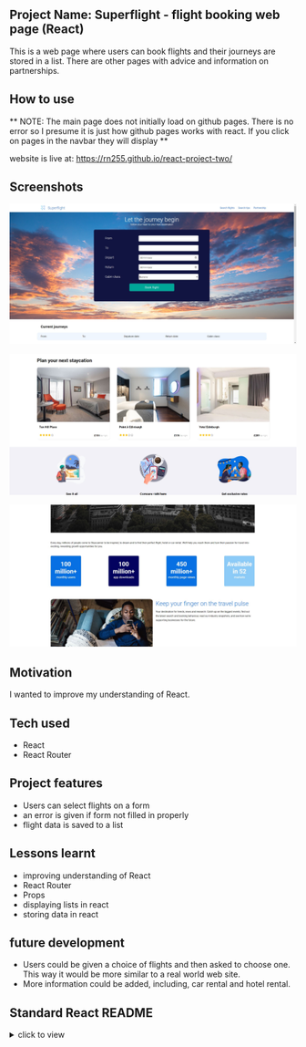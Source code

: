 ## Project Name: Superflight - flight booking web page (React)  

This is a web page where users can book flights and their journeys are stored in a list. There are other pages with advice and information on partnerships.

## How to use
** NOTE: The main page does not initially load on github pages. There is no error so I presume it is just how github pages works with react. If you click on pages in the navbar they will display **  

website is live at: https://rn255.github.io/react-project-two/

## Screenshots
![Superflight screenshot](https://github.com/RN255/react-project-two/blob/master/src/images/superflightScreenshotOne.jpg)

![Superflight screenshot](https://github.com/RN255/react-project-two/blob/master/src/images/superflightScreenshotTwo.jpg)

![Superflight screenshot](https://github.com/RN255/react-project-two/blob/master/src/images/superflightScreenshotThree.jpg)

## Motivation
I wanted to improve my understanding of React.

## Tech used
- React
- React Router

## Project features
- Users can select flights on a form
- an error is given if form not filled in properly 
- flight data is saved to a list

## Lessons learnt
- improving understanding of React
- React Router
- Props
- displaying lists in react
- storing data in react

## future development
- Users could be given a choice of flights and then asked to choose one. This way it would be more similar to a real world web site.
- More information could be added, including, car rental and hotel rental.

## Standard React README
<details>
<summary>click to view</summary>
<br>

# Getting Started with Create React App

This project was bootstrapped with [Create React App](https://github.com/facebook/create-react-app).

## Available Scripts

In the project directory, you can run:

### `npm start`

Runs the app in the development mode.\
Open [http://localhost:3000](http://localhost:3000) to view it in your browser.

The page will reload when you make changes.\
You may also see any lint errors in the console.

### `npm test`

Launches the test runner in the interactive watch mode.\
See the section about [running tests](https://facebook.github.io/create-react-app/docs/running-tests) for more information.

### `npm run build`

Builds the app for production to the `build` folder.\
It correctly bundles React in production mode and optimizes the build for the best performance.

The build is minified and the filenames include the hashes.\
Your app is ready to be deployed!

See the section about [deployment](https://facebook.github.io/create-react-app/docs/deployment) for more information.

### `npm run eject`

**Note: this is a one-way operation. Once you `eject`, you can't go back!**

If you aren't satisfied with the build tool and configuration choices, you can `eject` at any time. This command will remove the single build dependency from your project.

Instead, it will copy all the configuration files and the transitive dependencies (webpack, Babel, ESLint, etc) right into your project so you have full control over them. All of the commands except `eject` will still work, but they will point to the copied scripts so you can tweak them. At this point you're on your own.

You don't have to ever use `eject`. The curated feature set is suitable for small and middle deployments, and you shouldn't feel obligated to use this feature. However we understand that this tool wouldn't be useful if you couldn't customize it when you are ready for it.

## Learn More

You can learn more in the [Create React App documentation](https://facebook.github.io/create-react-app/docs/getting-started).

To learn React, check out the [React documentation](https://reactjs.org/).

### Code Splitting

This section has moved here: [https://facebook.github.io/create-react-app/docs/code-splitting](https://facebook.github.io/create-react-app/docs/code-splitting)

### Analyzing the Bundle Size

This section has moved here: [https://facebook.github.io/create-react-app/docs/analyzing-the-bundle-size](https://facebook.github.io/create-react-app/docs/analyzing-the-bundle-size)

### Making a Progressive Web App

This section has moved here: [https://facebook.github.io/create-react-app/docs/making-a-progressive-web-app](https://facebook.github.io/create-react-app/docs/making-a-progressive-web-app)

### Advanced Configuration

This section has moved here: [https://facebook.github.io/create-react-app/docs/advanced-configuration](https://facebook.github.io/create-react-app/docs/advanced-configuration)

### Deployment

This section has moved here: [https://facebook.github.io/create-react-app/docs/deployment](https://facebook.github.io/create-react-app/docs/deployment)

### `npm run build` fails to minify

This section has moved here: [https://facebook.github.io/create-react-app/docs/troubleshooting#npm-run-build-fails-to-minify](https://facebook.github.io/create-react-app/docs/troubleshooting#npm-run-build-fails-to-minify)
